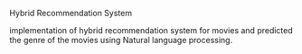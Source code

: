 Hybrid Recommendation System

implementation of hybrid recommendation system for movies and predicted the genre of the movies using Natural language processing.

